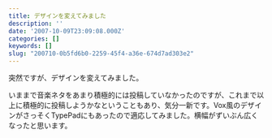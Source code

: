 ```yaml
---
title: デザインを変えてみました
description: ''
date: '2007-10-09T23:09:08.000Z'
categories: []
keywords: []
slug: "200710-0b5fd6b0-2259-45f4-a36e-674d7ad303e2"
---
```

突然ですが、デザインを変えてみました。

いままで音楽ネタをあまり積極的には投稿していなかったのですが、これまで以上に積極的に投稿しようかなということもあり、気分一新です。Vox風のデザインがさっそくTypePadにもあったので適応してみました。横幅がずいぶん広くなったと思います。